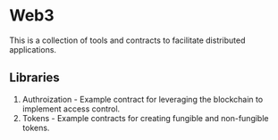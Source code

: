 # Web3
This is a collection of tools and contracts to facilitate distributed applications.

## Libraries
1. Authroization - Example contract for leveraging the blockchain to implement access control.
2. Tokens - Example contracts for creating fungible and non-fungible tokens.

